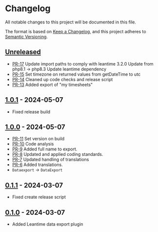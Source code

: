 # Changelog

All notable changes to this project will be documented in this file.

The format is based on [Keep a Changelog](https://keepachangelog.com/en/1.1.0/),
and this project adheres to [Semantic Versioning](https://semver.org/spec/v2.0.0.html).

## [Unreleased]

* [PR-17](https://github.com/ITK-Leantime/leantime-dataexport/pull/17)
  Update import paths to comply with leantime 3.2.0
  Update from php8.1 -> php8.3
  Update leantime dependency
* [PR-15](https://github.com/ITK-Leantime/leantime-dataexport/pull/15)
  Set timezone on returned values from getDateTime to utc
* [PR-14](https://github.com/ITK-Leantime/leantime-dataexport/pull/14)
  Cleaned up code checks and release script
* [PR-13](https://github.com/ITK-Leantime/leantime-dataexport/pull/13)
  Added export of "my timesheets"

## [1.0.1] - 2024-05-07

* Fixed release build

## [1.0.0] - 2024-05-07

* [PR-11](https://github.com/ITK-Leantime/leantime-dataexport/pull/11)
  Set version on build
* [PR-10](https://github.com/ITK-Leantime/leantime-dataexport/pull/10)
  Code analysis
* [PR-9](https://github.com/ITK-Leantime/leantime-dataexport/pull/9)
  Added full name to export.
* [PR-8](https://github.com/ITK-Leantime/leantime-dataexport/pull/8)
  Updated and applied coding standards.
* [PR-7](https://github.com/ITK-Leantime/leantime-dataexport/pull/7)
  Updated handling of translations
* [PR-6](https://github.com/ITK-Leantime/leantime-dataexport/pull/6)
  Added translations.
* `Dataexport` → `DataExport`

## [0.1.1] - 2024-03-07

* Fixed create release script

## [0.1.0] - 2024-03-07

* Added Leantime data export plugin

[Unreleased]: https://github.com/itk-leantime/leantime-dataexport/compare/1.0.1...HEAD
[1.0.1]: https://github.com/itk-leantime/leantime-dataexport/compare/1.0.0...1.0.1
[1.0.0]: https://github.com/itk-leantime/leantime-dataexport/compare/0.1.1...1.0.0
[0.1.1]: https://github.com/ITK-Leantime/leantime-dataexport/releases/tag/0.1.1
[0.1.0]: https://github.com/ITK-Leantime/leantime-dataexport/releases/tag/0.1.0
